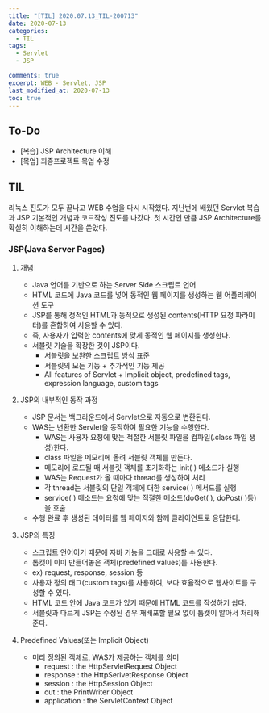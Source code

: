 ```yaml
---
title: "[TIL] 2020.07.13_TIL-200713"
date: 2020-07-13
categories:
  - TIL
tags:
  - Servlet
  - JSP

comments: true
excerpt: WEB - Servlet, JSP
last_modified_at: 2020-07-13
toc: true
---
```


## To-Do
- [복습] JSP Architecture 이해
- [목업] 최종프로젝트 목업 수정

## TIL

리눅스 진도가 모두 끝나고 WEB 수업을 다시 시작했다. 지난번에 배웠던 Servlet 복습과 JSP 기본적인 개념과 코드작성 진도를 나갔다.
첫 시간인 만큼 JSP Architecture를 확실히 이해하는데 시간을 쏟았다.


### JSP(Java Server Pages)  
	
1. 개념  
	- Java 언어를 기반으로 하는 Server Side 스크립트 언어  
	- HTML 코드에 Java 코드를 넣어 동적인 웹 페이지를 생성하는 웹 어플리케이션 도구  
	- JSP를 통해 정적인 HTML과 동적으로 생성된 contents(HTTP 요청 파라미터)를 혼합하여 사용할 수 있다.  
	- 즉, 사용자가 입력한 contents에 맞게 동적인 웹 페이지를 생성한다.  
	- 서블릿 기술을 확장한 것이 JSP이다.  
		- 서블릿을 보완한 스크립트 방식 표준  
		- 서블릿의 모든 기능 + 추가적인 기능 제공  
		- All features of Servlet  +  Implicit object, predefined tags, expression language, custom tags  

2. JSP의 내부적인 동작 과정  

	- JSP 문서는 백그라운드에서 Servlet으로 자동으로 변환된다.  
	- WAS는 변환한 Servlet을 동작하여 필요한 기능을 수행한다.  
		- WAS는 사용자 요청에 맞는 적절한 서블릿 파일을 컴파일(.class 파일 생성)한다.  
		- class 파일을 메모리에 올려 서블릿 객체를 만든다.  
		- 메모리에 로드될 때 서블릿 객체를 초기화하는 init( ) 메소드가 실행  
		- WAS는 Request가 올 때마다 thread를 생성하여 처리  
		- 각 thread는 서블릿의 단일 객체에 대한 service( ) 메서드를 실행  
		- service( ) 메소드는 요청에 맞는 적절한 메소드(doGet( ), doPost( )등)을 호출  
	- 수행 완료 후 생성된 데이터를 웹 페이지와 함께 클라이언트로 응답한다.  
  
3. JSP의 특징  

	- 스크립트 언어이기 때문에 자바 기능을 그대로 사용할 수 있다.  
	- 톰캣이 이미 만들어놓은 객체(predefined values)를 사용한다.  
	-  ex) request, response, session 등  
	- 사용자 정의 태그(custom tags)를 사용하여, 보다 효율적으로 웹사이트를 구성할 수 있다.  
	- HTML 코드 안에 Java 코드가 있기 때문에 HTML 코드를 작성하기 쉽다.  
	- 서블릿과 다르게 JSP는 수정된 경우 재배포할 필요 없이 톰캣이 알아서 처리해준다.  

4. Predefined Values(또는 Implicit Object)
	- 미리 정의된 객체로, WAS가 제공하는 객체를 의미  
		- request : the HttpServletRequest Object  
		- response : the HttpSerlvetResponse Object  
		- session : the HttpSession Object  
		- out : the PrintWriter Object  
		- application : the ServletContext Object  